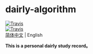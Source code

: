 # dairly-algorithm
[![Travis](https://img.shields.io/badge/language-C-green.svg)]()  
[![Travis](https://img.shields.io/badge/language-C++-green.svg)]()  
[简体中文](./README.md) | English

**This is a personal dairly study record。**

